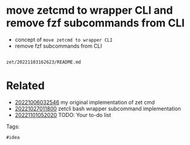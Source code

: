 # move zetcmd to wrapper CLI and remove fzf subcommands from CLI

- concept of `move zetcmd to wrapper CLI`
- remove fzf subcommands from CLI

```
```

` zet/20221103162623/README.md `

# Related

- [20221006032546](/zet/20221006032546/README.md) my original implementation of zet cmd
- [20221027011800](/zet/20221027011800/README.md) zetcli bash wrapper subcommand implementation
- [20221101052020](/zet/20221101052020/README.md) TODO: Your to-do list

Tags:

    #idea
